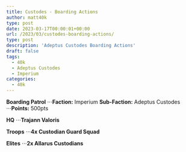 ```yaml
---
title: Custodes - Boarding Actions
author: matt40k
type: post
date: 2023-03-17T00:00:01+00:00
url: /2023/03/custodes-boarding-actions/
type: post
description: 'Adeptus Custodes Boarding Actions'
draft: false
tags: 
  - 40k
  - Adeptus Custodes
  - Imperium
categories:
  - 40k
---
```


__Boarding Patrol__
⋅⋅⋅__Faction:__ Imperium __Sub-Faction:__ Adeptus Custodes
⋅⋅⋅__Points:__ 500pts

__HQ__
⋅⋅⋅__Trajann Valoris__

__Troops__
⋅⋅⋅__4x Custodian Guard Squad__

__Elites__
⋅⋅⋅__2x Allarus Custodians__